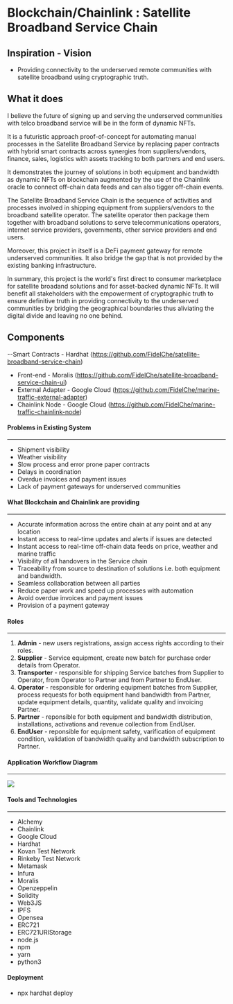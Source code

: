 # Blockchain/Chainlink : Satellite Broadband Service Chain

## Inspiration - Vision

  * Providing connectivity to the underserved remote communities with satellite broadband using cryptographic truth.

## What it does

I believe the future of signing up and serving the underserved communities with telco broadband service will be in the form of dynamic NFTs.

It is a futuristic approach proof-of-concept for automating manual processes in the Satellite Broadband Service by replacing paper contracts with hybrid smart contracts across synergies from suppliers/vendors, finance, sales, logistics with assets tracking to both partners and end users.

It demonstrates the journey of solutions in both equipment and bandwidth as dynamic NFTs on blockchain augmented by the use of the Chainlink oracle to connect off-chain data feeds and can also tigger off-chain events.

The Satellite Broadband Service Chain is the sequence of activities and processes involved in shipping equipment from suppliers/vendors to the broadband satellite operator. The satellite operator then package them together with broadband solutions to serve telecommunications operators, internet service providers, governments, other service providers and end users.

Moreover, this project in itself is a DeFi payment gateway for remote underserved communities. It also bridge the gap that is not provided by the existing banking infrastructure.

In summary, this project is the world's first direct to consumer marketplace for satellite broadand solutions and for asset-backed dynamic NFTs. It will benefit all stakeholders with the empowerment of cryptographic truth to ensure definitive truth in providing connectivity to the underserved communities by bridging the geographical boundaries thus aliviating the digital divide and leaving no one behind.

## Components
--Smart Contracts - Hardhat (https://github.com/FidelChe/satellite-broadband-service-chain)
- Front-end - Moralis (https://github.com/FidelChe/satellite-broadband-service-chain-ui)
- External Adapter - Google Cloud (https://github.com/FidelChe/marine-traffic-external-adapter)
- Chainlink Node - Google Cloud (https://github.com/FidelChe/marine-traffic-chainlink-node)

#### Problems in Existing System
---
- Shipment visibility
- Weather visibility
- Slow process and error prone paper contracts
- Delays in coordination
- Overdue invoices and payment issues
- Lack of payment gateways for underserved communities

#### What Blockchain and Chainlink are providing
---
- Accurate information across the entire chain at any point and at any location
- Instant access to real-time updates and alerts if issues are detected
- Instant access to real-time off-chain data feeds on price, weather and marine traffic
- Visibility of all handovers in the Service chain
- Traceability from source to destination of solutions i.e. both equipment and bandwidth.
- Seamless collaboration between all parties
- Reduce paper work and speed up processes with automation
- Avoid overdue invoices and payment issues
- Provision of a payment gateway

#### Roles
---
1. **Admin** - new users registrations, assign access rights according to their roles.
2. **Supplier** - Service equipment, create new batch for purchase order details from Operator.  
3. **Transporter** - responsible for shipping Service batches from Supplier to Operator, from Operator to Partner and from Partner to EndUser.
4. **Operator** - responsible for ordering equipment batches from Supplier, process requests for both equipment hand bandwidth from Partner, update equipment details, quantity, validate quality and invoicing Partner.
5. **Partner** - reponsible for both equipment and bandwidth distribution, installations, activations and revenue collection from EndUser. 
6. **EndUser** - reponsible for equipment safety, varification of equipment condition, validation of bandwidth quality and bandwidth subscription to Partner. 

#### Application Workflow Diagram
---
![](https://github.com/FidelChe/satellite-broadband-service-chain/blob/main/workflow/Workflow.png)

#### Tools and Technologies
---
- Alchemy
- Chainlink
- Google Cloud
- Hardhat
- Kovan Test Network
- Rinkeby Test Network 
- Metamask
- Infura
- Moralis 
- Openzeppelin
- Solidity 
- Web3JS
- IPFS
- Opensea
- ERC721
- ERC721URIStorage
- node.js
- npm
- yarn
- python3

#### Deployment
- npx hardhat deploy
